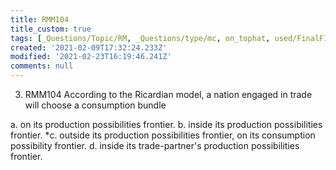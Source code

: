 ```yaml
---
title: RMM104
title_custom: true
tags: [_Questions/Topic/RM, _Questions/type/mc, on_tophat, used/FinalF19]
created: '2021-02-09T17:32:24.233Z'
modified: '2021-02-23T16:19:46.241Z'
comments: null
---
```


3. RMM104 According to the Ricardian model, a nation engaged in trade will choose a consumption bundle

a. on its production possibilities frontier.
b. inside its production possibilities frontier.
*c. outside its production possibilities frontier, on its consumption possibility frontier.
d. inside its trade-partner's production possibilities frontier.
